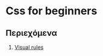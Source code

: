 # Css for beginners

 ## Περιεχόμενα

1. [Visual rules](./fonts/)
<!--2. [Multimedia](./multimedia/)
3. [Forms](./form/)
4. [Tables](./table/)
5. [Website](./build-site)
-->
